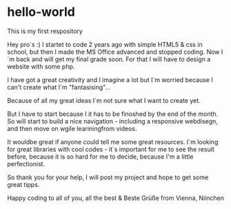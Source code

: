 # hello-world
This is my first respository

Hey pro´s :) I startet to code 2 years ago with simple HTML5 & css in school,
but then I made the MS Office advanced and stopped coding. Now I´m back and will
get my final grade soon. For that I will have to design a website with some php.

I have got a great creativity and I imagine a lot but I´m worried because I can't create what I´m "fantasising"...

Because of all my great ideas I´m not sure what I want to create yet.

But I have to start because I it has to be finoshed by the end of the month.
So will start to build a nice navigation - including a responsive webdisegn, and then move on wgile leariningfrom videos.

It wouldbe great if anyone could tell me some great resources. I´m looking for great libraries with cool codes - it´s important for me to see the result before, because it is so hard for me to decide, because I'm a little perfectionist.

So thank you for your help, I will post my project and hope to get some great tipps.

Happy coding to all of you, all the best & Beste  Grüße from Vienna,
Niinchen
